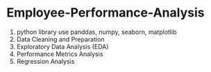 # Employee-Performance-Analysis
1. python library use panddas, numpy, seaborn, matplotlib
2. Data Cleaning and Preparation
3. Exploratory Data Analysis (EDA)
4. Performance Metrics Analysis
5.  Regression Analysis
